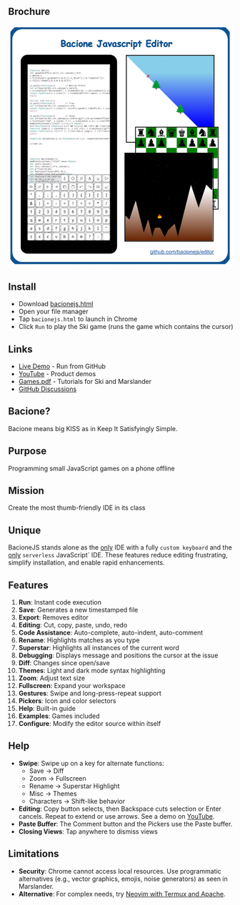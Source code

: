 ## Brochure

[![Info](README.jpg)](bacionejs.html)

## Install
- Download [bacionejs.html](https://raw.githubusercontent.com/bacionejs/editor/main/bacionejs.html)
- Open your file manager
- Tap `bacionejs.html` to launch in Chrome
- Click `Run` to play the Ski game (runs the game which contains the cursor)

## Links
- [Live Demo](https://bacionejs.github.io/editor/bacionejs.html) - Run from GitHub
- [YouTube](http://www.youtube.com/@bacionejs) - Product demos
- [Games.pdf](Games.pdf) - Tutorials for Ski and Marslander
- [GitHub Discussions](https://github.com/bacionejs/editor/discussions)

## Bacione?
Bacione means big KISS as in Keep It Satisfyingly Simple.

## Purpose
Programming small JavaScript games on a phone offline

## Mission
Create the most thumb-friendly IDE in its class

## Unique
BacioneJS stands alone as the [only](//github.com/search?q=ide+%22custom+keyboard%22&type=repositories)
IDE with a fully `custom keyboard` and the [only](//github.com/search?q=serverless+javascript+ide+language%3Ahtml&type=repositories) `serverless` JavaScript` IDE. These features reduce editing frustrating, simplify installation, and enable rapid enhancements.


## Features
1. **Run**: Instant code execution  
1. **Save**: Generates a new timestamped file  
1. **Export**: Removes editor  
1. **Editing**: Cut, copy, paste, undo, redo  
1. **Code Assistance**: Auto-complete, auto-indent, auto-comment  
1. **Rename**: Highlights matches as you type  
1. **Superstar**: Highlights all instances of the current word  
1. **Debugging**: Displays message and positions the cursor at the issue  
1. **Diff**: Changes since open/save  
1. **Themes**: Light and dark mode syntax highlighting  
1. **Zoom**: Adjust text size  
1. **Fullscreen**: Expand your workspace  
1. **Gestures**: Swipe and long-press-repeat support  
1. **Pickers**: Icon and color selectors  
1. **Help**: Built-in guide  
1. **Examples**: Games included
1. **Configure**: Modify the editor source within itself  


## Help
- **Swipe**: Swipe up on a key for alternate functions:  
  - Save → Diff  
  - Zoom → Fullscreen  
  - Rename → Superstar Highlight  
  - Misc → Themes  
  - Characters → Shift-like behavior  
- **Editing**: Copy button selects, then Backspace cuts selection or Enter cancels. Repeat to extend or use arrows. See a demo on [YouTube](http://www.youtube.com/@bacionejs).  
- **Paste Buffer**: The Comment button and the Pickers use the Paste buffer.  
- **Closing Views**: Tap anywhere to dismiss views  

## Limitations
- **Security**: Chrome cannot access local resources. Use programmatic alternatives (e.g., vector graphics, emojis, noise generators) as seen in Marslander.
- **Alternative**: For complex needs, try [Neovim with Termux and Apache](https://github.com/bacionejs/termux).
